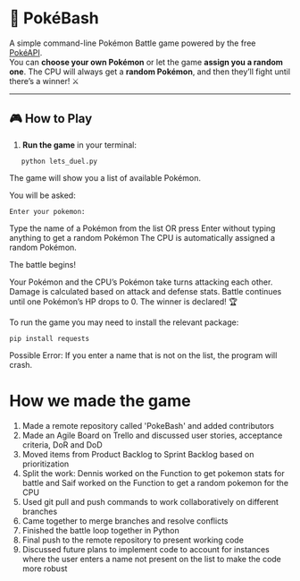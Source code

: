 # 🐉 PokéBash

A simple command-line Pokémon Battle game powered by the free [PokéAPI](https://pokeapi.co/).  
You can **choose your own Pokémon** or let the game **assign you a random one**. The CPU will always get a **random Pokémon**, and then they’ll fight until there’s a winner! ⚔️

---

## 🎮 How to Play

1. **Run the game** in your terminal:
```
   python lets_duel.py
   ```
The game will show you a list of available Pokémon.

You will be asked:
```
Enter your pokemon:
```
Type the name of a Pokémon from the list
OR press Enter without typing anything to get a random Pokémon
The CPU is automatically assigned a random Pokémon.

The battle begins!

Your Pokémon and the CPU’s Pokémon take turns attacking each other.
Damage is calculated based on attack and defense stats.
Battle continues until one Pokémon’s HP drops to 0.
The winner is declared! 🏆

To run the game you may need to install the relevant package:
```
pip install requests
```

Possible Error: If you enter a name that is not on the list, the program will crash.


# How we made the game

1. Made a remote repository called 'PokeBash' and added contributors
1. Made an Agile Board on Trello and discussed user stories, acceptance criteria, DoR and DoD
2. Moved items from Product Backlog to Sprint Backlog based on prioritization
3. Split the work: Dennis worked on the Function to get pokemon stats for battle and Saif worked on the Function to get a random pokemon for the CPU
4. Used git pull and push commands to work collaboratively on different branches
5. Came together to merge branches and resolve conflicts
6. Finished the battle loop together in Python
7. Final push to the remote repository to present working code
8. Discussed future plans to implement code to account for instances where the user enters a name not present on the list to make the code more robust


